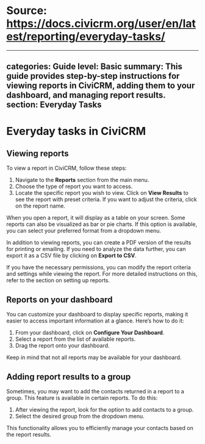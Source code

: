 # Source: https://docs.civicrm.org/user/en/latest/reporting/everyday-tasks/

---
categories: Guide
level: Basic
summary: This guide provides step-by-step instructions for viewing reports in CiviCRM, adding them to your dashboard, and managing report results.
section: Everyday Tasks
---

# Everyday tasks in CiviCRM

## Viewing reports

To view a report in CiviCRM, follow these steps:

1. Navigate to the **Reports** section from the main menu.
2. Choose the type of report you want to access.
3. Locate the specific report you wish to view. Click on **View Results** to see the report with preset criteria. If you want to adjust the criteria, click on the report name.

When you open a report, it will display as a table on your screen. Some reports can also be visualized as bar or pie charts. If this option is available, you can select your preferred format from a dropdown menu.

In addition to viewing reports, you can create a PDF version of the results for printing or emailing. If you need to analyze the data further, you can export it as a CSV file by clicking on **Export to CSV**.

If you have the necessary permissions, you can modify the report criteria and settings while viewing the report. For more detailed instructions on this, refer to the section on setting up reports.

## Reports on your dashboard

You can customize your dashboard to display specific reports, making it easier to access important information at a glance. Here’s how to do it:

1. From your dashboard, click on **Configure Your Dashboard**.
2. Select a report from the list of available reports.
3. Drag the report onto your dashboard.

Keep in mind that not all reports may be available for your dashboard.

## Adding report results to a group

Sometimes, you may want to add the contacts returned in a report to a group. This feature is available in certain reports. To do this:

1. After viewing the report, look for the option to add contacts to a group.
2. Select the desired group from the dropdown menu.

This functionality allows you to efficiently manage your contacts based on the report results.